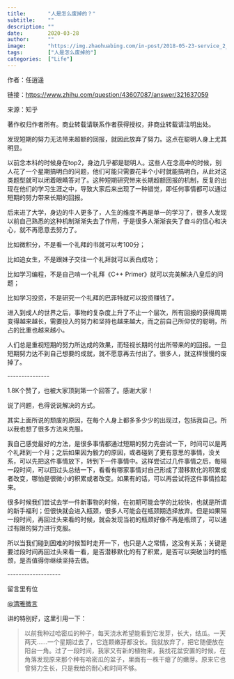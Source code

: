```yaml
---
title:       "人是怎么废掉的？"
subtitle:    ""
description: ""
date:        2020-03-28
author:      ""
image:       "https://img.zhaohuabing.com/in-post/2018-05-23-service_2_service_auth/background.jpg"
tags:        ["人是怎么废掉的"]
categories:  ["Life"]
---
```


 作者：任逍遥

链接：https://www.zhihu.com/question/43607087/answer/321637059

来源：知乎

著作权归作者所有。商业转载请联系作者获得授权，非商业转载请注明出处。

发现短期的努力无法带来超额的回报，就因此放弃了努力。这点在聪明人身上尤其明显。

以前念本科的时候身在top2，身边几乎都是聪明人。这些人在念高中的时候，别人花了一个星期搞明白的问题，他们可能只需要花半个小时就能搞明白，从此对这类题型就可以闭着眼睛答对了。这种短期研究带来长期超额回报的机制，反复的出现在他们的学习生涯之中，导致大家后来出现了一种错觉，即任何事情都可以通过短期的努力带来长期的回报。

后来进了大学，身边的牛人更多了，人生的维度不再是单一的学习了，很多人发现以前自己熟悉的这种机制渐渐失去了作用，于是很多人渐渐丧失了奋斗的信心和决心，就不再愿意去努力了。

比如微积分，不是看一个礼拜的书就可以考100分；

比如追女生，不是跟妹子交往一个礼拜就可以表白成功；

比如学习编程，不是自己啃一个礼拜《C++ Primer》就可以完美解决八皇后的问题；

比如学习投资，不是研究一个礼拜的巴菲特就可以投资赚钱了。

进入到成人的世界之后，事物的复杂度上升了不止一个层次，所有回报的获得周期变得越来越长，需要投入的努力和坚持也越来越大，而之前自己所仰仗的聪明，所占的比重也越来越小。

人们总是重视短期的努力所达成的效果，而轻视长期的付出所带来的的回报。一旦短期努力达不到自己想要的成就，就不愿意再去付出了。很多人，就这样慢慢的废掉了。

\---------------

1.8K个赞了，也被大家顶到第一个回答了。感谢大家！

说了问题，也得说说解决的方式。

其实上面所说的颓废的原因，在每个人身上都多多少少的出现过，包括我自己。所以我也想了很多方法来克服。

我自己感觉最好的方法，是很多事情都通过短期的努力先尝试一下，时间可以是两个礼拜到一个月；之后如果因为毅力的原因，或者碰到了更有意思的事情，没关系，可以先把这件事情放下，转到下一件事情中。这样尝试过几件事情之后，每隔一段时间，可以回过头总结一下，看看有哪家事情对自己形成了潜移默化的积累或者改变，哪怕是很微小的积累或者改变。如果有的话，可以再尝试将这件事情捡起来。

很多时候我们尝试去学一件新事物的时候，在初期可能会学的比较快，也就是所谓的新手福利；但很快就会进入瓶颈，很多人可能会在瓶颈期选择放弃。但是如果隔一段时间，再回过头来看的时候，就会发现当初的瓶颈好像不再是瓶颈了，可以通过有限的努力进行克服。

所以当我们碰到困难的时候暂时走开一下，也只是人之常情，这没有关系；关键是要过段时间再回过头来看一看，是否潜移默化的有了积累，是否可以突破当时的瓶颈，是否值得你继续坚持去做。

\-------------------

留言里有位 

[@清雅微言](http://www.zhihu.com/people/3e9d8eac0a82fa3e49eefa9290ffa5f1)

 讲的特别好，这里引用一下：



> 以前我种过哈密瓜的种子，每天浇水希望能看到它发芽，长大，结瓜。一天两天……一个星期过去了，它连颗嫩芽都没长。我就放弃了，把它随便放在阳台一角。过了一段时间，我家又有新的植物来，我找花盆安置的时候，在角落发现原来那个种有哈密瓜的盆子，里面有一株干瘪了的嫩芽。原来它也曾努力生长，只是我给的耐心和时间不够。